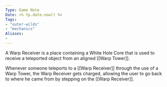 ```yaml
---
Type: Game Note
Date: <% tp.date.now() %>
Tags:
- "outer-wilds"
- "mechanics"
Aliases:
- 
---
```

A Warp Receiver is a place containing a White Hole Core that is used to receive a teleported object from an aligned [[Warp Tower]].

Whenever someone teleports to a [[Warp Receiver]] through the use of a Warp Tower, the Warp Receiver gets charged, allowing the user to go back to where he came from by stepping on the [[Warp Receiver]].